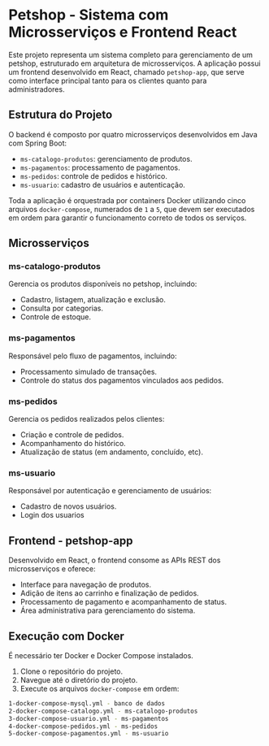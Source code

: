 # Petshop - Sistema com Microsserviços e Frontend React

Este projeto representa um sistema completo para gerenciamento de um petshop, estruturado em arquitetura de microsserviços. A aplicação possui um frontend desenvolvido em React, chamado `petshop-app`, que serve como interface principal tanto para os clientes quanto para administradores.

## Estrutura do Projeto

O backend é composto por quatro microsserviços desenvolvidos em Java com Spring Boot:

- `ms-catalogo-produtos`: gerenciamento de produtos.
- `ms-pagamentos`: processamento de pagamentos.
- `ms-pedidos`: controle de pedidos e histórico.
- `ms-usuario`: cadastro de usuários e autenticação.

Toda a aplicação é orquestrada por containers Docker utilizando cinco arquivos `docker-compose`, numerados de `1` a `5`, que devem ser executados em ordem para garantir o funcionamento correto de todos os serviços.

## Microsserviços

### ms-catalogo-produtos

Gerencia os produtos disponíveis no petshop, incluindo:

- Cadastro, listagem, atualização e exclusão.
- Consulta por categorias.
- Controle de estoque.

### ms-pagamentos

Responsável pelo fluxo de pagamentos, incluindo:

- Processamento simulado de transações.
- Controle do status dos pagamentos vinculados aos pedidos.

### ms-pedidos

Gerencia os pedidos realizados pelos clientes:

- Criação e controle de pedidos.
- Acompanhamento do histórico.
- Atualização de status (em andamento, concluído, etc).

### ms-usuario

Responsável por autenticação e gerenciamento de usuários:

- Cadastro de novos usuários.
- Login dos usuarios

## Frontend - petshop-app

Desenvolvido em React, o frontend consome as APIs REST dos microsserviços e oferece:

- Interface para navegação de produtos.
- Adição de itens ao carrinho e finalização de pedidos.
- Processamento de pagamento e acompanhamento de status.
- Área administrativa para gerenciamento do sistema.

## Execução com Docker

É necessário ter Docker e Docker Compose instalados.

1. Clone o repositório do projeto.
2. Navegue até o diretório do projeto.
3. Execute os arquivos `docker-compose` em ordem:

```bash
1-docker-compose-mysql.yml - banco de dados
2-docker-compose-catalogo.yml - ms-catalogo-produtos
3-docker-compose-usuario.yml - ms-pagamentos
4-docker-compose-pedidos.yml - ms-pedidos
5-docker-compose-pagamentos.yml - ms-usuario
